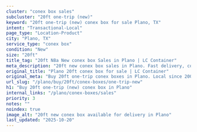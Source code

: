 ```yaml
---
cluster: "conex box sales"
subcluster: "20ft one-trip (new)"
keyword: "20ft one-trip (new) conex box for sale Plano, TX"
intent: "Transactional-Local"
page_type: "Location-Product"
city: "Plano, TX"
service_type: "conex box"
condition: "New"
size: "20ft"
title_tag: "20ft N8a New conex box Sales in Plano | LC Container"
meta_description: "20ft new conex box sales in Plano. Fast delivery, competitive pricing. Serving conex boxes area. Quote ID: OF4. Call (214) 524-4168 for your free quote today."
original_title: "Plano 20ft conex box for sale | LC Container"
original_meta: "Buy 20ft one-trip conex boxes in Plano. Local since 2003. New & used inventory. Fast delivery. Get your free quote — call (214) 524-4168 today."
url_slug: "/plano/buy/20ft/conex-boxes/one-trip-new"
h1: "Buy 20ft one-trip (new) conex box in Plano"
internal_links: "/plano/conex-boxes/sales"
priority: 3
notes: ""
noindex: true
image_alt: "20ft new conex box available for delivery in Plano"
last_updated: "2025-10-20"
---
```


<!-- TODO: Add unique city/inventory copy, images, and internal links here. -->
